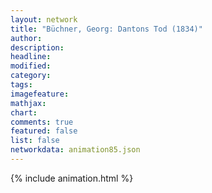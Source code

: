 ```yaml
---
layout: network
title: "Büchner, Georg: Dantons Tod (1834)"
author:
description:
headline:
modified:
category:
tags:
imagefeature: 
mathjax: 
chart: 
comments: true
featured: false
list: false
networkdata: animation85.json
---
```

{% include animation.html %}
